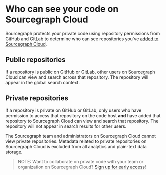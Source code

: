 # Who can see your code on Sourcegraph Cloud

Sourcegraph protects your private code using repository permissions from GitHub and GitLab to determine who can see repositories you've [added to Sourcegraph Cloud](../how-to/adding_repositories_to_cloud.md).

## **Public repositories**
If a repository is public on GitHub or GitLab, other users on Sourcegraph Cloud can view and search across that repository. The repository will appear in the global search context.

## **Private repositories**
If a repository is private on GitHub or GitLab, only users who have permission to access that repository on the code host **and** have added that repository to Sourcegraph Cloud can view and search that repository. The repository will not appear in search results for other users.

The Sourcegraph team and administrators on Sourcegraph Cloud cannot view private repositories. Metadata related to private repositories on Sourcegraph Cloud is excluded from all analytics and plain-text data storage.

> NOTE: Want to collaborate on private code with your team or organization on Sourcegraph Cloud? [Sign up for early access](https://share.hsforms.com/1copeCYh-R8uVYGCpq3s4nw1n7ku)!

